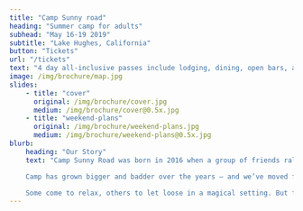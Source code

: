 ```yaml
---
title: "Camp Sunny road"
heading: "Summer camp for adults"
subhead: "May 16-19 2019"
subtitle: "Lake Hughes, California"
button: "Tickets"
url: "/tickets"
text: "4 day all-inclusive passes include lodging, dining, open bars, and more."
image: /img/brochure/map.jpg
slides:
    - title: "cover"
      original: /img/brochure/cover.jpg
      medium: /img/brochure/cover@0.5x.jpg
    - title: "weekend-plans"
      original: /img/brochure/weekend-plans.jpg
      medium: /img/brochure/weekend-plans@0.5x.jpg
blurb:
    heading: "Our Story"
    text: "Camp Sunny Road was born in 2016 when a group of friends rallied around the idea of creating their own camp-style festival in Joshua Tree, California.  They played capture the flag, roasted marshmallows and taught each other beat-boxing, twerking, AI and yoga.  

    Camp has grown bigger and badder over the years — and we’ve moved from a Joshua Tree compound to an actual summer camp —but the event is still produced by us, for us.

    Some come to relax, others to let loose in a magical setting. But for all, Camp means four days of uninterrupted play, in an immersive and inspiring environment with best friends new and old.  That’s what we’ve come to know and love about *camp*"
---
```


